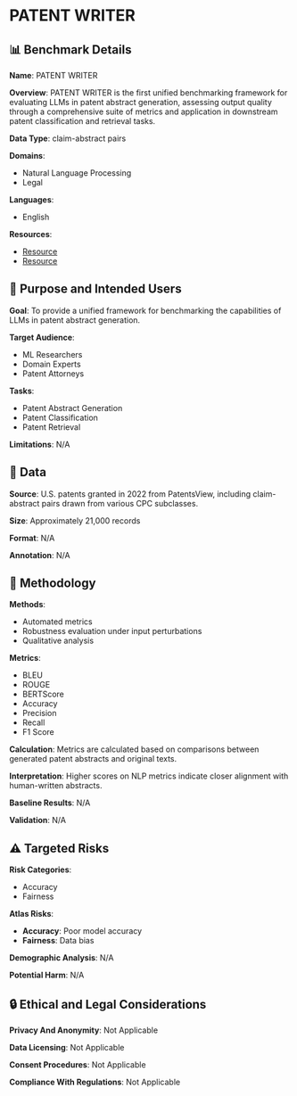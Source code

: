 # PATENT WRITER

## 📊 Benchmark Details

**Name**: PATENT WRITER

**Overview**: PATENT WRITER is the first unified benchmarking framework for evaluating LLMs in patent abstract generation, assessing output quality through a comprehensive suite of metrics and application in downstream patent classification and retrieval tasks.

**Data Type**: claim-abstract pairs

**Domains**:
- Natural Language Processing
- Legal

**Languages**:
- English

**Resources**:
- [Resource](https://anonymous.4open.science/r/pwriter-A95C)
- [Resource](https://patentsview.org/download/data-download-tables)

## 🎯 Purpose and Intended Users

**Goal**: To provide a unified framework for benchmarking the capabilities of LLMs in patent abstract generation.

**Target Audience**:
- ML Researchers
- Domain Experts
- Patent Attorneys

**Tasks**:
- Patent Abstract Generation
- Patent Classification
- Patent Retrieval

**Limitations**: N/A

## 💾 Data

**Source**: U.S. patents granted in 2022 from PatentsView, including claim-abstract pairs drawn from various CPC subclasses.

**Size**: Approximately 21,000 records

**Format**: N/A

**Annotation**: N/A

## 🔬 Methodology

**Methods**:
- Automated metrics
- Robustness evaluation under input perturbations
- Qualitative analysis

**Metrics**:
- BLEU
- ROUGE
- BERTScore
- Accuracy
- Precision
- Recall
- F1 Score

**Calculation**: Metrics are calculated based on comparisons between generated patent abstracts and original texts.

**Interpretation**: Higher scores on NLP metrics indicate closer alignment with human-written abstracts.

**Baseline Results**: N/A

**Validation**: N/A

## ⚠️ Targeted Risks

**Risk Categories**:
- Accuracy
- Fairness

**Atlas Risks**:
- **Accuracy**: Poor model accuracy
- **Fairness**: Data bias

**Demographic Analysis**: N/A

**Potential Harm**: N/A

## 🔒 Ethical and Legal Considerations

**Privacy And Anonymity**: Not Applicable

**Data Licensing**: Not Applicable

**Consent Procedures**: Not Applicable

**Compliance With Regulations**: Not Applicable
